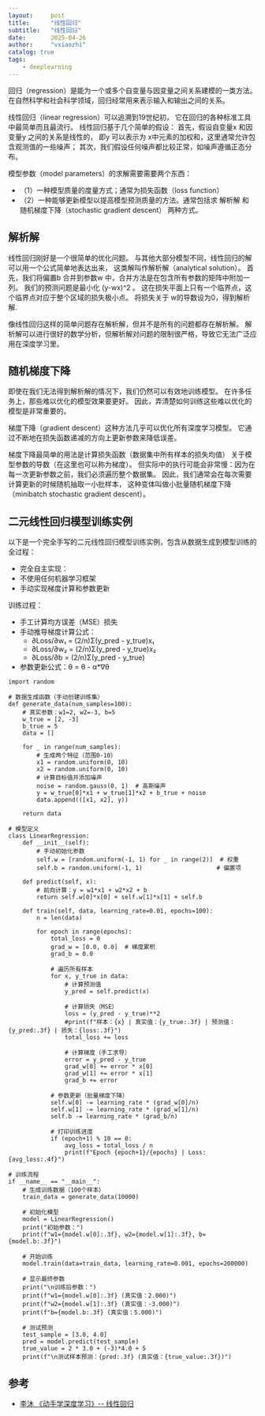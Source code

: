 ```yaml
---
layout:     post
title:      "线性回归"
subtitle:   "线性回归"
date:       2025-04-26
author:     "vxiaozhi"
catalog: true
tags:
    - deeplearning
---
```


回归（regression）是能为一个或多个自变量与因变量之间关系建模的一类方法。 在自然科学和社会科学领域，回归经常用来表示输入和输出之间的关系。

线性回归（linear regression）可以追溯到19世纪初， 它在回归的各种标准工具中最简单而且最流行。 线性回归基于几个简单的假设： 首先，假设自变量x 和因变量y 之间的关系是线性的， 即y 可以表示为
x中元素的加权和，这里通常允许包含观测值的一些噪声； 其次，我们假设任何噪声都比较正常，如噪声遵循正态分布。

模型参数（model parameters）的求解需要需要两个东西： 

- （1）一种模型质量的度量方式；通常为损失函数（loss function）
- （2）一种能够更新模型以提高模型预测质量的方法。通常包括求 解析解 和 随机梯度下降（stochastic gradient descent） 两种方式。

## 解析解

线性回归刚好是一个很简单的优化问题。 与其他大部分模型不同，线性回归的解可以用一个公式简单地表达出来， 这类解叫作解析解（analytical solution）。 
首先，我们将偏置b 合并到参数w 中，合并方法是在包含所有参数的矩阵中附加一列。 我们的预测问题是最小化 (y-wx)^2 。 这在损失平面上只有一个临界点，这个临界点对应于整个区域的损失极小点。 将损失关于
w的导数设为0，得到解析解.

像线性回归这样的简单问题存在解析解，但并不是所有的问题都存在解析解。 解析解可以进行很好的数学分析，但解析解对问题的限制很严格，导致它无法广泛应用在深度学习里。


## 随机梯度下降

即使在我们无法得到解析解的情况下，我们仍然可以有效地训练模型。 在许多任务上，那些难以优化的模型效果要更好。 因此，弄清楚如何训练这些难以优化的模型是非常重要的。

梯度下降（gradient descent）这种方法几乎可以优化所有深度学习模型。 它通过不断地在损失函数递减的方向上更新参数来降低误差。

梯度下降最简单的用法是计算损失函数（数据集中所有样本的损失均值） 关于模型参数的导数（在这里也可以称为梯度）。 但实际中的执行可能会非常慢：因为在每一次更新参数之前，我们必须遍历整个数据集。 因此，我们通常会在每次需要计算更新的时候随机抽取一小批样本， 这种变体叫做小批量随机梯度下降（minibatch stochastic gradient descent）。

## 二元线性回归模型训练实例

以下是一个完全手写的二元线性回归模型训练实例，包含从数据生成到模型训练的全过程：

- 完全自主实现：
- 不使用任何机器学习框架
- 手动实现梯度计算和参数更新

训练过程​​：

- 手工计算均方误差（MSE）损失
- 手动推导梯度计算公式：
  - ∂Loss/∂w₁ = (2/n)Σ(y_pred - y_true)x₁
  - ∂Loss/∂w₂ = (2/n)Σ(y_pred - y_true)x₂
  - ∂Loss/∂b = (2/n)Σ(y_pred - y_true)
- 参数更新公式：θ = θ - α*∇θ

```
import random

# 数据生成函数（手动创建训练集）
def generate_data(num_samples=100):
    # 真实参数：w1=2, w2=-3, b=5
    w_true = [2, -3]
    b_true = 5
    data = []
    
    for _ in range(num_samples):
        # 生成两个特征（范围0-10）
        x1 = random.uniform(0, 10)
        x2 = random.uniform(0, 10)
        # 计算目标值并添加噪声
        noise = random.gauss(0, 1)  # 高斯噪声
        y = w_true[0]*x1 + w_true[1]*x2 + b_true + noise
        data.append(([x1, x2], y))
    
    return data

# 模型定义
class LinearRegression:
    def __init__(self):
        # 手动初始化参数
        self.w = [random.uniform(-1, 1) for _ in range(2)]  # 权重
        self.b = random.uniform(-1, 1)                     # 偏置项
    
    def predict(self, x):
        # 前向计算：y = w1*x1 + w2*x2 + b
        return self.w[0]*x[0] + self.w[1]*x[1] + self.b
    
    def train(self, data, learning_rate=0.01, epochs=100):
        n = len(data)
        
        for epoch in range(epochs):
            total_loss = 0
            grad_w = [0.0, 0.0]  # 梯度累积
            grad_b = 0.0
            
            # 遍历所有样本
            for x, y_true in data:
                # 计算预测值
                y_pred = self.predict(x)
                
                # 计算损失（MSE）
                loss = (y_pred - y_true)**2
                #print(f"样本：{x} | 真实值：{y_true:.3f} | 预测值：{y_pred:.3f} | 损失：{loss:.3f}")
                total_loss += loss
                
                # 计算梯度（手工求导）
                error = y_pred - y_true
                grad_w[0] += error * x[0]
                grad_w[1] += error * x[1]
                grad_b += error
            
            # 参数更新（批量梯度下降）
            self.w[0] -= learning_rate * (grad_w[0]/n)
            self.w[1] -= learning_rate * (grad_w[1]/n)
            self.b -= learning_rate * (grad_b/n)
            
            # 打印训练进度
            if (epoch+1) % 10 == 0:
                avg_loss = total_loss / n
                print(f"Epoch {epoch+1}/{epochs} | Loss: {avg_loss:.4f}")

# 训练流程
if __name__ == "__main__":
    # 生成训练数据（100个样本）
    train_data = generate_data(10000)
    
    # 初始化模型
    model = LinearRegression()
    print("初始参数：")
    print(f"w1={model.w[0]:.3f}, w2={model.w[1]:.3f}, b={model.b:.3f}")
    
    # 开始训练
    model.train(data=train_data, learning_rate=0.001, epochs=200000)
    
    # 显示最终参数
    print("\n训练后参数：")
    print(f"w1={model.w[0]:.3f} (真实值：2.000)")
    print(f"w2={model.w[1]:.3f} (真实值：-3.000)")
    print(f"b={model.b:.3f} (真实值：5.000)")
    
    # 测试预测
    test_sample = [3.0, 4.0]
    pred = model.predict(test_sample)
    true_value = 2 * 3.0 + (-3)*4.0 + 5
    print(f"\n测试样本预测：{pred:.3f} (真实值：{true_value:.3f})")
```

## 参考

- [李沐 《动手学深度学习》-- 线性回归](https://zh.d2l.ai/chapter_linear-networks/linear-regression.html#)